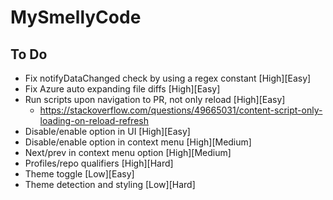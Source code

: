 # MySmellyCode

## To Do
- Fix notifyDataChanged check by using a regex constant [High][Easy]
- Fix Azure auto expanding file diffs [High][Easy]
- Run scripts upon navigation to PR, not only reload [High][Easy]
    - https://stackoverflow.com/questions/49665031/content-script-only-loading-on-reload-refresh
- Disable/enable option in UI [High][Easy]
- Disable/enable option in context menu [High][Medium]
- Next/prev in context menu option [High][Medium]
- Profiles/repo qualifiers [High][Hard]
- Theme toggle [Low][Easy]
- Theme detection and styling [Low][Hard]